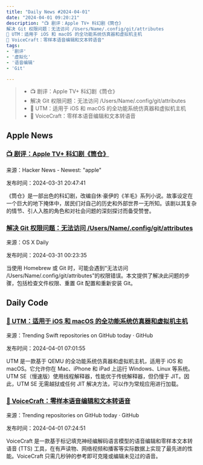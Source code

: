 ```yaml
---
title: "Daily News #2024-04-01"
date: "2024-04-01 09:20:21"
description: "📺 剧评：Apple TV+ 科幻剧《筒仓》
解决 Git 权限问题：无法访问 /Users/Name/.config/git/attributes
🌟 UTM：适用于 iOS 和 macOS 的全功能系统仿真器和虚拟机主机
🌟 VoiceCraft：零样本语音编辑和文本转语音"
tags: 
- '剧评'
- '虚拟化'
- '语音编辑'
- 'Git'

---
```


> - 📺 剧评：Apple TV+ 科幻剧《筒仓》
> - 解决 Git 权限问题：无法访问 /Users/Name/.config/git/attributes
> - 🌟 UTM：适用于 iOS 和 macOS 的全功能系统仿真器和虚拟机主机
> - 🌟 VoiceCraft：零样本语音编辑和文本转语音

## Apple News

### [📺 剧评：Apple TV+ 科幻剧《筒仓》](https://www.rogerebert.com/streaming/silo-tv-review)

来源：Hacker News - Newest: "apple"

发布时间：2024-03-31 20:47:41

《筒仓》是一部出色的科幻剧，改编自休·豪伊的《羊毛》系列小说。故事设定在一个巨大的地下掩体中，居民们对自己的历史和外部世界一无所知。该剧以其复杂的情节、引人入胜的角色和对社会问题的深刻探讨而备受赞誉。

### [解决 Git 权限问题：无法访问 /Users/Name/.config/git/attributes](https://osxdaily.com/2024/03/30/fix-warning-unable-to-access-users-name-config-git-attributes-permission-denied-errors/)

来源：OS X Daily

发布时间：2024-03-31 00:23:35

当使用 Homebrew 或 Git 时，可能会遇到“无法访问 /Users/Name/.config/git/attributes”的权限错误。本文提供了解决此问题的步骤，包括检查文件权限、重置 Git 配置和重新安装 Git。

## Daily Code

### [🌟 UTM：适用于 iOS 和 macOS 的全功能系统仿真器和虚拟机主机](https://github.com/utmapp/UTM)

来源：Trending Swift repositories on GitHub today · GitHub

发布时间：2024-04-01 07:01:55

UTM 是一款基于 QEMU 的全功能系统仿真器和虚拟机主机，适用于 iOS 和 macOS。它允许你在 Mac、iPhone 和 iPad 上运行 Windows、Linux 等系统。UTM SE（慢速版）使用线程解释器，性能优于传统解释器，但仍慢于 JIT。因此，UTM SE 无需越狱或任何 JIT 解决方法，可以作为常规应用进行加载。

### [🌟 VoiceCraft：零样本语音编辑和文本转语音](https://github.com/jasonppy/VoiceCraft)

来源：Trending repositories on GitHub today · GitHub

发布时间：2024-04-01 07:24:51

VoiceCraft 是一款基于标记填充神经编解码语言模型的语音编辑和零样本文本转语音 (TTS) 工具，在有声读物、网络视频和播客等实际数据上实现了最先进的性能。VoiceCraft 只需几秒钟的参考即可克隆或编辑未见过的语音。
